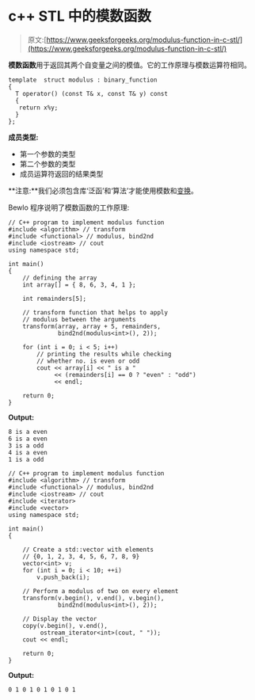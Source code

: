# c++ STL 中的模数函数

> 原文:[https://www.geeksforgeeks.org/modulus-function-in-c-stl/](https://www.geeksforgeeks.org/modulus-function-in-c-stl/)

**模数函数**用于返回其两个自变量之间的模值。它的工作原理与模数运算符相同。

```
template  struct modulus : binary_function  
{
  T operator() (const T& x, const T& y) const 
  {
   return x%y;
  }
};

```

**成员类型:**

*   第一个参数的类型
*   第二个参数的类型
*   成员运算符返回的结果类型

**注意:**我们必须包含库‘泛函’和‘算法’才能使用模数和[变换](https://www.geeksforgeeks.org/transform-c-stl-perform-operation-elements/)。

Bewlo 程序说明了模数函数的工作原理:

```
// C++ program to implement modulus function
#include <algorithm> // transform
#include <functional> // modulus, bind2nd
#include <iostream> // cout
using namespace std;

int main()
{
    // defining the array
    int array[] = { 8, 6, 3, 4, 1 };

    int remainders[5];

    // transform function that helps to apply
    // modulus between the arguments
    transform(array, array + 5, remainders,
              bind2nd(modulus<int>(), 2));

    for (int i = 0; i < 5; i++)
        // printing the results while checking
        // whether no. is even or odd
        cout << array[i] << " is a "
             << (remainders[i] == 0 ? "even" : "odd")
             << endl;

    return 0;
}
```

**Output:**

```
8 is a even
6 is a even
3 is a odd
4 is a even
1 is a odd

```

```
// C++ program to implement modulus function
#include <algorithm> // transform
#include <functional> // modulus, bind2nd
#include <iostream> // cout
#include <iterator>
#include <vector>
using namespace std;

int main()
{

    // Create a std::vector with elements
    // {0, 1, 2, 3, 4, 5, 6, 7, 8, 9}
    vector<int> v;
    for (int i = 0; i < 10; ++i)
        v.push_back(i);

    // Perform a modulus of two on every element
    transform(v.begin(), v.end(), v.begin(),
              bind2nd(modulus<int>(), 2));

    // Display the vector
    copy(v.begin(), v.end(),
         ostream_iterator<int>(cout, " "));
    cout << endl;

    return 0;
}
```

**Output:**

```
0 1 0 1 0 1 0 1 0 1

```
